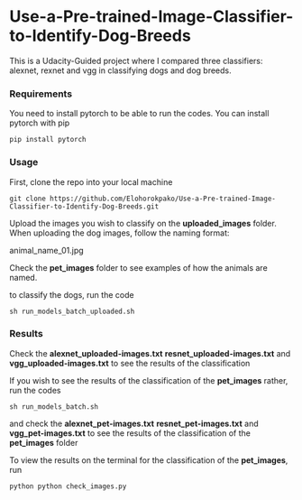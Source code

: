 # Use-a-Pre-trained-Image-Classifier-to-Identify-Dog-Breeds
This is a Udacity-Guided project where I compared three classifiers: alexnet, rexnet and vgg in classifying dogs and dog breeds.

### Requirements
You need to install pytorch to be able to run the codes.
You can install pytorch with pip
```{r}
pip install pytorch
```
### Usage
First, clone the repo into your local machine
```{r}
git clone https://github.com/Elohorokpako/Use-a-Pre-trained-Image-Classifier-to-Identify-Dog-Breeds.git
```
Upload the images you wish to classify on the **uploaded_images** folder.
When uploading the dog images, follow the naming format:

animal_name_01.jpg

Check the **pet_images** folder to see examples of how the animals are named.

to classify the dogs, run the code
```{r}
sh run_models_batch_uploaded.sh 
```
### Results
Check the **alexnet_uploaded-images.txt** **resnet_uploaded-images.txt** and **vgg_uploaded-images.txt** to see the results of the classification

If you wish to see the results of the classification of the **pet_images** rather, run the codes
```{r}
sh run_models_batch.sh 
```
and check the **alexnet_pet-images.txt** **resnet_pet-images.txt** and **vgg_pet-images.txt** to see the results of the classification of the **pet_images** folder

To view the results on the terminal for the classification of the **pet_images**, run
```{r}
python python check_images.py 
```
